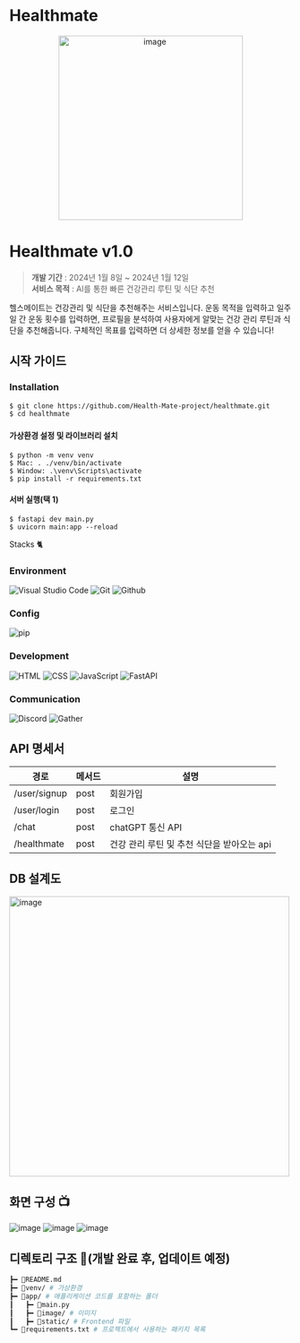# Healthmate
<div align="center">
<img width="329" alt="image" src="https://github.com/user-attachments/assets/c7a770da-0877-4d69-b0ed-67e8018242b4">
</div>

# Healthmate v1.0
> **개발 기간** : 2024년 1월 8일 ~ 2024년 1월 12일 <br>
> **서비스 목적** : AI를 통한 빠른 건강관리 루틴 및 식단 추천 <br>

헬스메이트는 건강관리 및 식단을 추천해주는 서비스입니다. 운동 목적을 입력하고 일주일 간 운동 횟수를 입력하면, 프로필을 분석하여 사용자에게 알맞는 건강 관리 루틴과 식단을 추천해줍니다. 구체적인 목표를 입력하면 더 상세한 정보를 얻을 수 있습니다!

## 시작 가이드
### Installation
``` bash
$ git clone https://github.com/Health-Mate-project/healthmate.git
$ cd healthmate
```
#### 가상환경 설정 및 라이브러리 설치
```
$ python -m venv venv
$ Mac: . ./venv/bin/activate
$ Window: .\venv\Scripts\activate
$ pip install -r requirements.txt
```
#### 서버 실행(택 1)
```
$ fastapi dev main.py
$ uvicorn main:app --reload
```

Stacks 🐈

### Environment
![Visual Studio Code](https://img.shields.io/badge/Visual%20Studio%20Code-007ACC?style=for-the-badge&logo=Visual%20Studio%20Code&logoColor=white)
![Git](https://img.shields.io/badge/Git-F05032?style=for-the-badge&logo=Git&logoColor=white)
![Github](https://img.shields.io/badge/GitHub-181717?style=for-the-badge&logo=GitHub&logoColor=white)             

### Config
![pip](https://img.shields.io/badge/pip-CB3837?style=for-the-badge&logo=pip&logoColor=white)        

### Development
![HTML](https://img.shields.io/badge/html5-E34F26?style=for-the-badge&logo=html5&logoColor=white)
![CSS](https://img.shields.io/badge/css-663399?style=for-the-badge&logo=css&logoColor=white)
![JavaScript](https://img.shields.io/badge/JavaScript-F7DF1E?style=for-the-badge&logo=Javascript&logoColor=white)
![FastAPI](https://img.shields.io/badge/FastAPI-009688?style=for-the-badge&logo=fastapi&logoColor=white)

### Communication
![Discord](https://img.shields.io/badge/Discord-5865F2?style=for-the-badge&logo=Discord&logoColor=white)
![Gather](https://img.shields.io/badge/Gather-000000?style=for-the-badge&logo=Gather&logoColor=white)

## API 명세서
| 경로           | 메서드  | 설명   |
|--------------|------|------|
| /user/signup | post | 회원가입 |
| /user/login  | post | 로그인  |
| /chat        | post | chatGPT 통신 API  |
| /healthmate  | post | 건강 관리 루틴 및 추천 식단을 받아오는 api  |

## DB 설계도
<div style="backgroundColor: .white;">
<img width="500" alt="image" src="https://github.com/user-attachments/assets/4fbe2308-eee8-4310-9a4a-402cf17f0376">
</div>

## 화면 구성 📺
![image](https://github.com/user-attachments/assets/0bb5e089-e604-4fb6-940a-fc205a30bca1)
![image](https://github.com/user-attachments/assets/a27dad38-19f4-4196-baa3-9db826e85abe)
![image](https://github.com/user-attachments/assets/37467f5a-a465-43c8-97f7-dbbadb872ec7)


## 디렉토리 구조 📁(개발 완료 후, 업데이트 예정)
```bash
┣━ 📄README.md
┣━ 📁venv/ # 가상환경
┣━ 📁app/ # 애플리케이션 코드를 포함하는 폴더
┃   ┣━ 📄main.py
┃   ┣━ 📁image/ # 이미지
┃   ┣━ 📁static/ # Frontend 파일
┗━ 📄requirements.txt # 프로젝트에서 사용하는 패키지 목록
```
